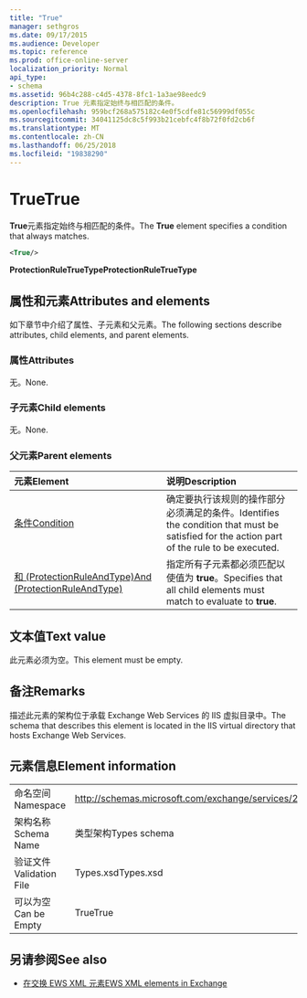 ```yaml
---
title: "True"
manager: sethgros
ms.date: 09/17/2015
ms.audience: Developer
ms.topic: reference
ms.prod: office-online-server
localization_priority: Normal
api_type:
- schema
ms.assetid: 96b4c288-c4d5-4378-8fc1-1a3ae98eedc9
description: True 元素指定始终与相匹配的条件。
ms.openlocfilehash: 959bcf268a575182c4e0f5cdfe81c56999df055c
ms.sourcegitcommit: 34041125dc8c5f993b21cebfc4f8b72f0fd2cb6f
ms.translationtype: MT
ms.contentlocale: zh-CN
ms.lasthandoff: 06/25/2018
ms.locfileid: "19838290"
---
```

# <a name="true"></a><span data-ttu-id="a1a4f-103">True</span><span class="sxs-lookup"><span data-stu-id="a1a4f-103">True</span></span>

<span data-ttu-id="a1a4f-104">**True**元素指定始终与相匹配的条件。</span><span class="sxs-lookup"><span data-stu-id="a1a4f-104">The **True** element specifies a condition that always matches.</span></span> 
  
```xml
<True/>
```

<span data-ttu-id="a1a4f-105">**ProtectionRuleTrueType**</span><span class="sxs-lookup"><span data-stu-id="a1a4f-105">**ProtectionRuleTrueType**</span></span>

## <a name="attributes-and-elements"></a><span data-ttu-id="a1a4f-106">属性和元素</span><span class="sxs-lookup"><span data-stu-id="a1a4f-106">Attributes and elements</span></span>

<span data-ttu-id="a1a4f-107">如下章节中介绍了属性、子元素和父元素。</span><span class="sxs-lookup"><span data-stu-id="a1a4f-107">The following sections describe attributes, child elements, and parent elements.</span></span>
  
### <a name="attributes"></a><span data-ttu-id="a1a4f-108">属性</span><span class="sxs-lookup"><span data-stu-id="a1a4f-108">Attributes</span></span>

<span data-ttu-id="a1a4f-109">无。</span><span class="sxs-lookup"><span data-stu-id="a1a4f-109">None.</span></span>
  
### <a name="child-elements"></a><span data-ttu-id="a1a4f-110">子元素</span><span class="sxs-lookup"><span data-stu-id="a1a4f-110">Child elements</span></span>

<span data-ttu-id="a1a4f-111">无。</span><span class="sxs-lookup"><span data-stu-id="a1a4f-111">None.</span></span>
  
### <a name="parent-elements"></a><span data-ttu-id="a1a4f-112">父元素</span><span class="sxs-lookup"><span data-stu-id="a1a4f-112">Parent elements</span></span>

|<span data-ttu-id="a1a4f-113">**元素**</span><span class="sxs-lookup"><span data-stu-id="a1a4f-113">**Element**</span></span>|<span data-ttu-id="a1a4f-114">**说明**</span><span class="sxs-lookup"><span data-stu-id="a1a4f-114">**Description**</span></span>|
|:-----|:-----|
|[<span data-ttu-id="a1a4f-115">条件</span><span class="sxs-lookup"><span data-stu-id="a1a4f-115">Condition</span></span>](condition.md) <br/> |<span data-ttu-id="a1a4f-116">确定要执行该规则的操作部分必须满足的条件。</span><span class="sxs-lookup"><span data-stu-id="a1a4f-116">Identifies the condition that must be satisfied for the action part of the rule to be executed.</span></span>  <br/> |
|[<span data-ttu-id="a1a4f-117">和 (ProtectionRuleAndType)</span><span class="sxs-lookup"><span data-stu-id="a1a4f-117">And (ProtectionRuleAndType)</span></span>](and-protectionruleandtype.md) <br/> |<span data-ttu-id="a1a4f-118">指定所有子元素都必须匹配以使值为 **true**。</span><span class="sxs-lookup"><span data-stu-id="a1a4f-118">Specifies that all child elements must match to evaluate to **true**.</span></span>  <br/> |
   
## <a name="text-value"></a><span data-ttu-id="a1a4f-119">文本值</span><span class="sxs-lookup"><span data-stu-id="a1a4f-119">Text value</span></span>

<span data-ttu-id="a1a4f-120">此元素必须为空。</span><span class="sxs-lookup"><span data-stu-id="a1a4f-120">This element must be empty.</span></span>
  
## <a name="remarks"></a><span data-ttu-id="a1a4f-121">备注</span><span class="sxs-lookup"><span data-stu-id="a1a4f-121">Remarks</span></span>

<span data-ttu-id="a1a4f-122">描述此元素的架构位于承载 Exchange Web Services 的 IIS 虚拟目录中。</span><span class="sxs-lookup"><span data-stu-id="a1a4f-122">The schema that describes this element is located in the IIS virtual directory that hosts Exchange Web Services.</span></span>
  
## <a name="element-information"></a><span data-ttu-id="a1a4f-123">元素信息</span><span class="sxs-lookup"><span data-stu-id="a1a4f-123">Element information</span></span>

|||
|:-----|:-----|
|<span data-ttu-id="a1a4f-124">命名空间</span><span class="sxs-lookup"><span data-stu-id="a1a4f-124">Namespace</span></span>  <br/> |http://schemas.microsoft.com/exchange/services/2006/types  <br/> |
|<span data-ttu-id="a1a4f-125">架构名称</span><span class="sxs-lookup"><span data-stu-id="a1a4f-125">Schema Name</span></span>  <br/> |<span data-ttu-id="a1a4f-126">类型架构</span><span class="sxs-lookup"><span data-stu-id="a1a4f-126">Types schema</span></span>  <br/> |
|<span data-ttu-id="a1a4f-127">验证文件</span><span class="sxs-lookup"><span data-stu-id="a1a4f-127">Validation File</span></span>  <br/> |<span data-ttu-id="a1a4f-128">Types.xsd</span><span class="sxs-lookup"><span data-stu-id="a1a4f-128">Types.xsd</span></span>  <br/> |
|<span data-ttu-id="a1a4f-129">可以为空</span><span class="sxs-lookup"><span data-stu-id="a1a4f-129">Can be Empty</span></span>  <br/> |<span data-ttu-id="a1a4f-130">True</span><span class="sxs-lookup"><span data-stu-id="a1a4f-130">True</span></span>  <br/> |
   
## <a name="see-also"></a><span data-ttu-id="a1a4f-131">另请参阅</span><span class="sxs-lookup"><span data-stu-id="a1a4f-131">See also</span></span>

- [<span data-ttu-id="a1a4f-132">在交换 EWS XML 元素</span><span class="sxs-lookup"><span data-stu-id="a1a4f-132">EWS XML elements in Exchange</span></span>](ews-xml-elements-in-exchange.md)

